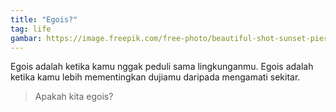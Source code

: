 ```yaml
--- 
title: "Egois?"
tag: life
gambar: https://image.freepik.com/free-photo/beautiful-shot-sunset-pier-zanzibar-east-africa_181624-7362.jpg
--- 
```

Egois adalah ketika kamu nggak peduli sama lingkunganmu. Egois adalah ketika kamu lebih mementingkan dujiamu daripada mengamati sekitar.

> Apakah kita egois?
